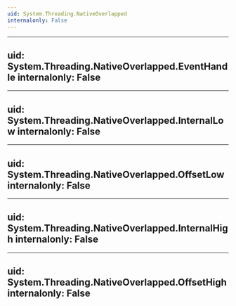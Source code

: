 ```yaml
---
uid: System.Threading.NativeOverlapped
internalonly: False
---
```


---
uid: System.Threading.NativeOverlapped.EventHandle
internalonly: False
---

---
uid: System.Threading.NativeOverlapped.InternalLow
internalonly: False
---

---
uid: System.Threading.NativeOverlapped.OffsetLow
internalonly: False
---

---
uid: System.Threading.NativeOverlapped.InternalHigh
internalonly: False
---

---
uid: System.Threading.NativeOverlapped.OffsetHigh
internalonly: False
---

